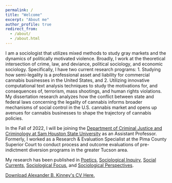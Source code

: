 ```yaml
---
permalink: /
title: "Welcome"
excerpt: "About me"
author_profile: true
redirect_from: 
  - /about/
  - /about.html
---
```



I am a sociologist that utilizes mixed methods to study gray markets and the dynamics of politically motivated violence. Broadly, I work at the theoretical intersection of crime, law, and deviance, political sociology, and economic sociology. Specifically, I have two current research programs: 1. Studying how semi-legality is a professional asset and liability for commercial cannabis businesses in the United States, and 2. Utilizing innovative computational text analysis techniques to study the motivations for, and consequences of, terrorism, mass shootings, and human rights violations. My dissertation research analyzes how the conflict between state and federal laws concerning the legality of cannabis informs broader mechanisms of social control in the U.S. cannabis market and opens up avenues for cannabis businesses to shape the trajectory of cannabis policies.

In the Fall of 2022, I will be joining the [Department of Criminal Justice and Criminology at Sam Houston State University](https://www.shsu.edu/academics/cj-crim/) as an Assistant Professor. Formerly, I worked as a Research & Evaluation Specialist at the Pima County Superior Court to conduct process and outcome evaluations of pre-indictment diversion programs in the greater Tucson area. 

My research has been published in [Poetics](https://doi.org/10.1016/j.poetic.2018.05.001), [Sociological Inquiry](https://onlinelibrary.wiley.com/doi/full/10.1111/soin.12409), [Social Currents](https://journals.sagepub.com/doi/full/10.1177/2329496519880314), [Sociological Focus](https://www.tandfonline.com/doi/full/10.1080/00380237.2020.1845260), and [Sociological Perspectives](https://journals.sagepub.com/doi/full/10.1177/07311214211028616).

[Download Alexander B. Kinney's CV Here.](https://www.alexanderkinney.com/files/CV21.pdf) 
